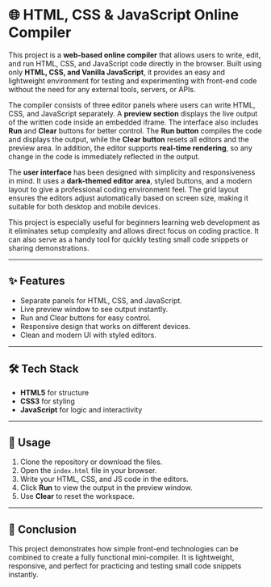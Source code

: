 # 🌐 HTML, CSS & JavaScript Online Compiler

This project is a **web-based online compiler** that allows users to write, edit, and run HTML, CSS, and JavaScript code directly in the browser. Built using only **HTML, CSS, and Vanilla JavaScript**, it provides an easy and lightweight environment for testing and experimenting with front-end code without the need for any external tools, servers, or APIs.

The compiler consists of three editor panels where users can write HTML, CSS, and JavaScript separately. A **preview section** displays the live output of the written code inside an embedded iframe. The interface also includes **Run** and **Clear** buttons for better control. The **Run button** compiles the code and displays the output, while the **Clear button** resets all editors and the preview area. In addition, the editor supports **real-time rendering**, so any change in the code is immediately reflected in the output.

The **user interface** has been designed with simplicity and responsiveness in mind. It uses a **dark-themed editor area**, styled buttons, and a modern layout to give a professional coding environment feel. The grid layout ensures the editors adjust automatically based on screen size, making it suitable for both desktop and mobile devices.

This project is especially useful for beginners learning web development as it eliminates setup complexity and allows direct focus on coding practice. It can also serve as a handy tool for quickly testing small code snippets or sharing demonstrations.

---

## ✨ Features
- Separate panels for HTML, CSS, and JavaScript.  
- Live preview window to see output instantly.  
- Run and Clear buttons for easy control.  
- Responsive design that works on different devices.  
- Clean and modern UI with styled editors.  

---

## 🛠️ Tech Stack
- **HTML5** for structure  
- **CSS3** for styling  
- **JavaScript** for logic and interactivity  

---

## 🚀 Usage
1. Clone the repository or download the files.  
2. Open the `index.html` file in your browser.  
3. Write your HTML, CSS, and JS code in the editors.  
4. Click **Run** to view the output in the preview window.  
5. Use **Clear** to reset the workspace.  

---

## 📌 Conclusion
This project demonstrates how simple front-end technologies can be combined to create a fully functional mini-compiler. It is lightweight, responsive, and perfect for practicing and testing small code snippets instantly.

